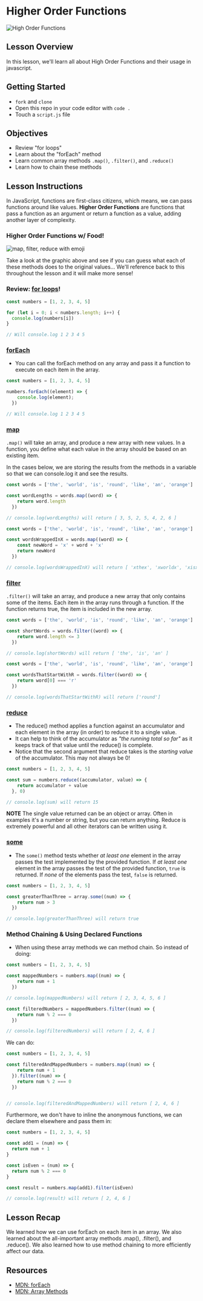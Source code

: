# Higher Order Functions

![High Order Functions](https://miro.medium.com/max/812/1*-kjr_j7fmoQNIGLf8eZIgw.jpeg)

## Lesson Overview
In this lesson, we'll learn all about High Order Functions and their usage in javascript.

## Getting Started
- `fork` and `clone`
- Open this repo in your code editor with `code .`
- Touch a `script.js` file

## Objectives
  - Review "for loops"
  - Learn about the "forEach" method
  - Learn common array methods `.map()`, `.filter()`, and `.reduce()`
  - Learn how to chain these methods
  
## Lesson Instructions
In JavaScript, functions are first-class citizens, which means, we can pass functions around like values. **Higher Order Functions** are functions that pass a function as an argument or return a function as a value, adding another layer of complexity.

### Higher Order Functions w/ Food!

![map, filter, reduce with emoji](https://i.redd.it/yf7rw3pjiapx.jpg)

Take a look at the graphic above and see if you can guess what each of these methods does to the original values... We'll reference back to this throughout the lesson and it will make more sense!

### Review: [for loops](https://developer.mozilla.org/en-US/docs/Web/JavaScript/Reference/Statements/for)!

```js
const numbers = [1, 2, 3, 4, 5]

for (let i = 0; i < numbers.length; i++) {
  console.log(numbers[i])
}

// Will console.log 1 2 3 4 5
```

### [forEach](https://developer.mozilla.org/en-US/docs/Web/JavaScript/Reference/Global_Objects/Array/forEach)

- You can call the forEach method on any array and pass it a function to execute on each item in the array.

```js
const numbers = [1, 2, 3, 4, 5]

numbers.forEach((element) => {
    console.log(element);
  })

// Will console.log 1 2 3 4 5
```

### [map](https://developer.mozilla.org/en-US/docs/Web/JavaScript/Reference/Global_Objects/Array/map)

`.map()` will take an array, and produce a new array with new values. In a function, you define what each value in the array should be based on an existing item.  

In the cases below, we are storing the results from the methods in a variable so that we can console.log it and see the results.

```js
const words = ['the', 'world', 'is', 'round', 'like', 'an', 'orange']

const wordLengths = words.map((word) => {
    return word.length
  })

// console.log(wordLengths) will return [ 3, 5, 2, 5, 4, 2, 6 ]
```

```js
const words = ['the', 'world', 'is', 'round', 'like', 'an', 'orange']

const wordsWrappedInX = words.map((word) => { 
    const newWord = 'x' + word + 'x'
    return newWord
  })

// console.log(wordsWrappedInX) will return [ 'xthex', 'xworldx', 'xisx', 'xroundx', 'xlikex', 'xanx', 'xorangex' ]
```

### [filter](https://developer.mozilla.org/en-US/docs/Web/JavaScript/Reference/Global_Objects/Array/filter)

`.filter()` will take an array, and produce a new array that only contains some of the items. Each item in the array runs through a function. If the function returns true, the item is included in the new array.

```js
const words = ['the', 'world', 'is', 'round', 'like', 'an', 'orange']

const shortWords = words.filter((word) => { 
    return word.length <= 3 
  })

// console.log(shortWords) will return [ 'the', 'is', 'an' ]
```

```js
const words = ['the', 'world', 'is', 'round', 'like', 'an', 'orange']

const wordsThatStartWithR = words.filter((word) => {
    return word[0] === 'r'
  })

// console.log(wordsThatStartWithR) will return ['round']
```

### [reduce](https://developer.mozilla.org/en-US/docs/Web/JavaScript/Reference/Global_Objects/Array/Reduce)

- The reduce() method applies a function against an accumulator and each element in the array (in order) to reduce it to a single value.
- It can help to think of the accumulator as *"the running total so far"* as it keeps track of that value until the reduce() is complete.
- Notice that the second argument that reduce takes is the *starting value* of the accumulator. This may not always be 0!

```js
const numbers = [1, 2, 3, 4, 5]

const sum = numbers.reduce((accumulator, value) => {
    return accumulator + value
  }, 0)

// console.log(sum) will return 15
```

__NOTE__ The single value returned can be an object or array. Often in examples it's a number or string, but you can return anything. Reduce is extremely powerful and all other iterators can be written using it.

### [some](https://developer.mozilla.org/en-US/docs/Web/JavaScript/Reference/Global_Objects/Array/some)

- The `some()` method tests whether *at least one* element in the array passes the test implemented by the provided function. If *at least one* element in the array passes the test of the provided function, `true` is returned.  If *none* of the elements pass the test, `false` is returned.

```js
const numbers = [1, 2, 3, 4, 5]

const greaterThanThree = array.some((num) => {
    return num > 3
  })

// console.log(greaterThanThree) will return true
```

### Method Chaining & Using Declared Functions

- When using these array methods we can method chain. So instead of doing:

```js
const numbers = [1, 2, 3, 4, 5]

const mappedNumbers = numbers.map((num) => {
    return num + 1
  })

// console.log(mappedNumbers) will return [ 2, 3, 4, 5, 6 ]

const filteredNumbers = mappedNumbers.filter((num) => {
    return num % 2 === 0
  })

// console.log(filteredNumbers) will return [ 2, 4, 6 ]
```

We can do:

```js
const numbers = [1, 2, 3, 4, 5]

const filteredAndMappedNumbers = numbers.map((num) => {
    return num + 1
  }).filter((num) => {
    return num % 2 === 0
  })


// console.log(filteredAndMappedNumbers) will return [ 2, 4, 6 ]
```

Furthermore, we don't have to inline the anonymous functions, we can declare them elsewhere and pass them in:

```js
const numbers = [1, 2, 3, 4, 5]

const add1 = (num) => {
  return num + 1
}

const isEven = (num) => {
  return num % 2 === 0
}

const result = numbers.map(add1).filter(isEven)

// console.log(result) will return [ 2, 4, 6 ]
```

## Lesson Recap
We learned how we can use forEach on each item in an array. We also learned about the all-important array methods .map(), .filter(), and .reduce(). We also learned how to use method chaining to more efficiently affect our data.

## Resources
 - [MDN: forEach](https://developer.mozilla.org/en-US/docs/Web/JavaScript/Reference/Global_Objects/Array/forEach)
 - [MDN: Array Methods](https://developer.mozilla.org/en-US/docs/Web/JavaScript/Reference/Global_Objects/Array#)
